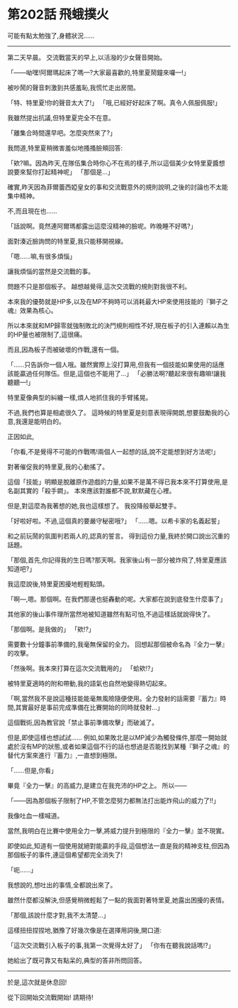 # 第202話 飛蛾撲火

可能有點太勉強了,身體狀況......

---

第二天早晨。
交流戰當天的早上,以活潑的少女聲音開始。

「——呦嘿!阿爾瑪起床了嗎—?大家最喜歡的,特里夏鬧鐘來囉—!」

被吵鬧的聲音刺激到共感羞恥,我慌忙走出房間。

「特、特里夏!你的聲音太大了!」
「哦,已經好好起床了啊。真令人佩服佩服!」

我雖然提出抗議,但特里夏完全不在意。

「離集合時間還早吧。怎麼突然來了?」

我問道,特里夏稍微害羞似地搔搔臉頰回答:

「欸?嘛。因為昨天,在隊伍集合時你心不在焉的樣子,所以這個美少女特里夏醬想說要來幫你打起精神呢」
「那個是...」

確實,昨天因為菲爾蕾西婭皇女的事和交流戰意外的規則說明,之後的討論也不太能集中精神。

不,而且現在也......

「話說啊。竟然連阿爾瑪都露出這麼沒精神的臉呢。昨晚睡不好嗎?」

面對湊近臉詢問的特里夏,我只能移開視線。

「嗯......嘛,有很多煩惱」

讓我煩惱的當然是交流戰的事。

問題不只是那個板子。
越想越覺得,這次交流戰的規則對我很不利。

本來我的優勢就是HP多,以及在MP不夠時可以消耗最大HP來使用技能的『獅子之魂』效果為核心。

所以本來就和MP歸零就強制敗北的決鬥規則相性不好,現在板子的引入連賴以為生的HP量也被限制了,這很痛。 

而且,因為板子而被破壞的作戰,還有一個。

「......只告訴你一個人哦。雖然實際上沒打算用,但我有一個技能如果使用的話應該能贏過任何隊伍。但是,這個也不能用了...」
「必勝法啊?聽起來很有趣嘛!讓我聽聽—!」

特里夏像典型的糾纏一樣,煩人地抓住我的手臂搖晃。

不過,我們也算是相處很久了。
這時候的特里夏是刻意表現得開朗,想要鼓勵我的心意,我還是能明白的。

正因如此,

「你看,不是覺得不可能的作戰嗎!兩個人一起想的話,說不定能想到好方法呢!」

對著催促我的特里夏,我的心動搖了。

這個「技能」明顯是脫離原作遊戲的力量,如果不是萬不得已我本來不打算使用,是名副其實的「殺手鐧」。
本來應該對誰都不說,默默藏在心裡。

但是,對這麼為我著想的她,我也這樣想了。
我投降般舉起雙手。

「好啦好啦。不過,這個真的要嚴守秘密哦?」
「......嗯。以希卡家的名義起誓」

和之前玩鬧的氛圍判若兩人的,認真的誓言。
得到這份力量,我終於開口說出沉重的話題。

「那個,首先,你記得我的生日嗎?那天啊。我家後山有一部分被炸飛了,特里夏應該知道吧?」

我這麼說後,特里夏困擾地輕輕點頭。

「啊—,嗯。那個啊。在我們那邊也挺轟動的呢。大家都在說到底發生什麼事了」

其他家的後山事件理所當然地被知道雖然有點可怕,不過這樣話就說得快了。

「那個啊。是我做的」
「欸!?」

需要數十分鐘事前準備的,我毫無保留的全力。
回想起那個被命名為『全力一擊』的攻擊。

「然後啊。我本來打算在這次交流戰用的」
「蛤欸!?」

被特里夏適時的附和帶動,我的語氣也自然地變得熱切起來。

「啊,當然我不是說這種技能能毫無風險隨便使用。全力發射的話需要『蓄力』時間,其實最好是事前完成準備在比賽開始的同時就發射...」

這個戰術,因為教官說「禁止事前準備攻擊」而破滅了。

但是,即使這樣也想試試......
例如,如果敗北是以MP減少為觸發條件,那麼一開始就處於沒有MP的狀態,或者如果這個不行的話也想過是否能找到某種『獅子之魂』的替代方案來進行『蓄力』,一直想到極限。

「......但是,你看」

畢竟『全力一擊』的高威力,是建立在我充沛的HP之上。
所以——

「——因為那個板子限制了HP,不管怎麼努力都無法打出能炸飛山的威力了!!」

我像吐血一樣喊道。

當然,我明白在比賽中使用全力一擊,將威力提升到極限的『全力一擊』並不現實。

即使如此,知道有一個使用就絕對能贏的手段,這個想法一直是我的精神支柱,但因為那個板子的事件,連這個希望都完全消失了!

「呃......」

我想說的,想吐出的事情,全都說出來了。

雖然什麼都沒解決,但感覺稍微輕鬆了一點的我面對著特里夏,她露出困擾的表情。

「那個,該說什麼才對,我不太清楚...」

這樣扭扭捏捏地,猶豫了好幾次像是在選擇用詞後,開口道:

「這次交流戰引入板子的事,我第一次覺得太好了」
「你有在聽我說話嗎!?」

她給出了既可靠又有點呆的,典型的答非所問回答。

---

於是,這次就是休息回!

從下回開始交流戰開始!
請期待!